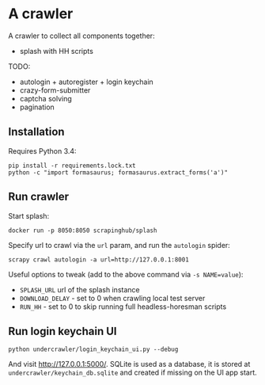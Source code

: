 A crawler
=========

A crawler to collect all components together:

* splash with HH scripts

TODO:

* autologin + autoregister + login keychain
* crazy-form-submitter
* captcha solving
* pagination


Installation
------------

Requires Python 3.4:

    pip install -r requirements.lock.txt
    python -c "import formasaurus; formasaurus.extract_forms('a')"


Run crawler
-----------

Start splash:

    docker run -p 8050:8050 scrapinghub/splash

Specify url to crawl via the ``url`` param, and run the ``autologin`` spider:

    scrapy crawl autologin -a url=http://127.0.0.1:8001

Useful options to tweak (add to the above command via ``-s NAME=value``):

- ``SPLASH_URL`` url of the splash instance
- ``DOWNLOAD_DELAY`` - set to 0 when crawling local test server
- ``RUN_HH`` - set to 0 to skip running full headless-horesman scripts


Run login keychain UI
---------------------

    python undercrawler/login_keychain_ui.py --debug

And visit http://127.0.0.1:5000/. SQLite is used as a database,
it is stored at ``undercrawler/keychain_db.sqlite`` and created if missing
on the UI app start.
